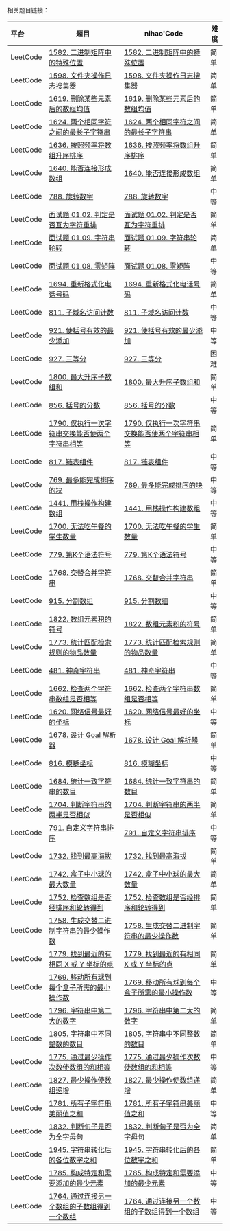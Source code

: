 相关题目链接：

| 平台     | 题目                                                         | nihao'Code                                                   | 难度 |
| :------- | ------------------------------------------------------------ | ------------------------------------------------------------ | ---- |
| LeetCode | [1582. 二进制矩阵中的特殊位置](https://leetcode.cn/problems/special-positions-in-a-binary-matrix/) | [1582. 二进制矩阵中的特殊位置](https://github.com/xuhaodong1/nihao_algorithmNotes/blob/827be918ad92135a5dc85ffb99a06d2d1b31b6db/LeetCode/Simulation.swift#L13-L31) | 简单 |
| LeetCode | [1598. 文件夹操作日志搜集器](https://leetcode.cn/problems/crawler-log-folder/) | [1598. 文件夹操作日志搜集器](https://github.com/xuhaodong1/nihao_algorithm_notes/blob/4b362db95497695352010d8bd77d0b9b5d6942cf/LeetCode/Simulation.swift#L33-L44) | 简单 |
| LeetCode | [1619. 删除某些元素后的数组均值](https://leetcode.cn/problems/mean-of-array-after-removing-some-elements/) | [1619. 删除某些元素后的数组均值](https://github.com/xuhaodong1/nihao_algorithm_notes/blob/49658e84687fa86ab659027772c5127ee2e94ed5/LeetCode/Simulation.swift#L46-L50) | 简单 |
| LeetCode | [1624. 两个相同字符之间的最长子字符串](https://leetcode.cn/problems/largest-substring-between-two-equal-characters/) | [1624. 两个相同字符之间的最长子字符串](https://github.com/xuhaodong1/nihao_algorithm_notes/blob/bb2fc9e8f444de3249a30c9daf2b45d98edf450e/LeetCode/Simulation.swift#L52-L63) | 简单 |
| LeetCode | [1636. 按照频率将数组升序排序](https://leetcode.cn/problems/sort-array-by-increasing-frequency/) | [1636. 按照频率将数组升序排序](https://github.com/xuhaodong1/nihao_algorithm_notes/blob/1bdcfb11ae2924c3c1fe4f1ff0f3a4726b03a37b/LeetCode/Simulation.swift#L65-L70) | 简单 |
| LeetCode | [1640. 能否连接形成数组](https://leetcode.cn/problems/check-array-formation-through-concatenation/) | [1640. 能否连接形成数组](https://github.com/xuhaodong1/nihao_algorithm_notes/blob/743914310e7ae7da4bb6110bde8c481f735df058/LeetCode/Simulation.swift#L72-L85) | 简单 |
| LeetCode | [788. 旋转数字](https://leetcode.cn/problems/rotated-digits/) | [788. 旋转数字](https://github.com/xuhaodong1/nihao_algorithm_notes/blob/688b6aa2fb417867a73483871907c25e8cc00513/LeetCode/Simulation.swift#L87-L102) | 中等 |
| LeetCode | [面试题 01.02. 判定是否互为字符重排](https://leetcode.cn/problems/check-permutation-lcci/) | [面试题 01.02. 判定是否互为字符重排](https://github.com/xuhaodong1/nihao_algorithm_notes/blob/a9540e3e217ba32ca489b24dc5505a3df865dd8b/LeetCode/Simulation.swift#L104-L111) | 简单 |
| LeetCode | [面试题 01.09. 字符串轮转](https://leetcode.cn/problems/string-rotation-lcci/) | [面试题 01.09. 字符串轮转](https://github.com/xuhaodong1/nihao_algorithm_notes/blob/a06bd132f64b3a7462a8c9a52e6daf8761e9a308/LeetCode/Simulation.swift#L113-L118) | 简单 |
| LeetCode | [面试题 01.08. 零矩阵](https://leetcode.cn/problems/zero-matrix-lcci/) | [面试题 01.08. 零矩阵](https://github.com/xuhaodong1/nihao_algorithm_notes/blob/081e889da8d716ce33394cfd90d38322214d05b7/LeetCode/Simulation.swift#L120-L137) | 中等 |
| LeetCode | [1694. 重新格式化电话号码](https://leetcode.cn/problems/reformat-phone-number/) | [1694. 重新格式化电话号码](https://github.com/xuhaodong1/nihao_algorithm_notes/blob/1a4df47b5cb86a0faebd19a160909edb8e1cb09c/LeetCode/Simulation.swift#L139-L160) | 简单 |
| LeetCode | [811. 子域名访问计数](https://leetcode.cn/problems/subdomain-visit-count/) | [811. 子域名访问计数](https://github.com/xuhaodong1/nihao_algorithm_notes/blob/e7f8922ccd9610c81aa06b82831c124dd6384248/LeetCode/Simulation.swift#L171-L185) | 中等 |
| LeetCode | [921. 使括号有效的最少添加](https://leetcode.cn/problems/minimum-add-to-make-parentheses-valid/) | [921. 使括号有效的最少添加](https://github.com/xuhaodong1/nihao_algorithm_notes/blob/e7f8922ccd9610c81aa06b82831c124dd6384248/LeetCode/Simulation.swift#L187-L198) | 中等 |
| LeetCode | [927. 三等分](https://leetcode.cn/problems/three-equal-parts/) | [927. 三等分](https://github.com/xuhaodong1/nihao_algorithm_notes/blob/8bcfabf31550b1af415ba318c249bab675108720/LeetCode/Simulation.swift#L200-L217) | 困难 |
| LeetCode | [1800. 最大升序子数组和](https://leetcode.cn/problems/maximum-ascending-subarray-sum/) | [1800. 最大升序子数组和](https://github.com/xuhaodong1/nihao_algorithm_notes/blob/90b94b01dd07342282f1d056ac0d8199fd3e4ca3/LeetCode/Simulation.swift#L219-L229) | 简单 |
| LeetCode | [856. 括号的分数](https://leetcode.cn/problems/score-of-parentheses/) | [856. 括号的分数](https://github.com/xuhaodong1/nihao_algorithm_notes/blob/f2987dd537cacb94a1677935bcb97d8d1bd841d5/LeetCode/Simulation.swift#L231-L243) | 中等 |
| LeetCode | [1790. 仅执行一次字符串交换能否使两个字符串相等](https://leetcode.cn/problems/check-if-one-string-swap-can-make-strings-equal/) | [1790. 仅执行一次字符串交换能否使两个字符串相等](https://github.com/xuhaodong1/nihao_algorithm_notes/blob/8bfe29bd303ee4ecd7706aac67a39b901f1e1087/LeetCode/Simulation.swift#L245-L258) | 简单 |
| LeetCode | [817. 链表组件](https://leetcode.cn/problems/linked-list-components/) | [817. 链表组件](https://github.com/xuhaodong1/nihao_algorithm_notes/blob/78a9f1ddb7ab26701f802ab9b1340ca17e78d71d/LeetCode/Simulation.swift#L260-L275) | 中等 |
| LeetCode | [769. 最多能完成排序的块](https://leetcode.cn/problems/max-chunks-to-make-sorted/) | [769. 最多能完成排序的块](https://github.com/xuhaodong1/nihao_algorithm_notes/blob/ecb9bacbfe6d02fefe808185faaa715b338ffeb9/LeetCode/Simulation.swift#L277-L286) | 中等 |
| LeetCode | [1441. 用栈操作构建数组](https://leetcode.cn/problems/build-an-array-with-stack-operations/) | [1441. 用栈操作构建数组](https://github.com/xuhaodong1/nihao_algorithm_notes/blob/44a8cf5ada565924bf8208f2559058509c692ad9/LeetCode/Simulation.swift#L288-L304) | 中等 |
| LeetCode | [1700. 无法吃午餐的学生数量](https://leetcode.cn/problems/number-of-students-unable-to-eat-lunch/) | [1700. 无法吃午餐的学生数量](https://github.com/xuhaodong1/nihao_algorithm_notes/blob/2dfc1199713812cf467307820b2d8d8349d9217c/LeetCode/Simulation.swift#L307-L322) | 简单 |
| LeetCode | [779. 第K个语法符号](https://leetcode.cn/problems/k-th-symbol-in-grammar/) | [779. 第K个语法符号](https://github.com/xuhaodong1/nihao_algorithm_notes/blob/561b257d9cfb7bca16ad085c6082a7847758c702/LeetCode/Simulation.swift#L324-L329) | 中等 |
| LeetCode | [1768. 交替合并字符串](https://leetcode.cn/problems/merge-strings-alternately/) | [1768. 交替合并字符串](https://github.com/xuhaodong1/nihao_algorithm_notes/blob/058c9cbda01fbe08dcd1625ee54bf9ef7f935b7f/LeetCode/Simulation.swift#L330-L341) | 简单 |
| LeetCode | [915. 分割数组](https://leetcode.cn/problems/partition-array-into-disjoint-intervals/) | [915. 分割数组](https://github.com/xuhaodong1/nihao_algorithm_notes/blob/ac7823912292fb05755c960cef0350db2f21908d/LeetCode/Simulation.swift#L343-L357) | 中等 |
| LeetCode | [1822. 数组元素积的符号](https://leetcode.cn/problems/sign-of-the-product-of-an-array/) | [1822. 数组元素积的符号](https://github.com/xuhaodong1/nihao_algorithm_notes/blob/d7c043e1a4bc362a983c36af951ae0384b4257c0/LeetCode/Simulation.swift#L359-L367) | 简单 |
| LeetCode | [1773. 统计匹配检索规则的物品数量](https://leetcode.cn/problems/count-items-matching-a-rule/) | [1773. 统计匹配检索规则的物品数量](https://github.com/xuhaodong1/nihao_algorithm_notes/blob/d0062c90250bcfd6c9adfc1784972cd78c8d6b63/LeetCode/Simulation.swift#L343-L352) | 简单 |
| LeetCode | [481. 神奇字符串](https://leetcode.cn/problems/magical-string/) | [481. 神奇字符串](https://leetcode.cn/problems/magical-string/) | 中等 |
| LeetCode | [1662. 检查两个字符串数组是否相等](https://leetcode.cn/problems/check-if-two-string-arrays-are-equivalent/) | [1662. 检查两个字符串数组是否相等](https://github.com/xuhaodong1/nihao_algorithm_notes/blob/9ad68e212bf32b6a3dd81274506fa62951cc0f7b/LeetCode/Simulation.swift#L380-L383) | 简单 |
| LeetCode | [1620. 网络信号最好的坐标](https://leetcode.cn/problems/coordinate-with-maximum-network-quality/) | [1620. 网络信号最好的坐标](https://github.com/xuhaodong1/nihao_algorithm_notes/blob/67707e90a3cafa0e8207cbccbaf7b102947b7fde/LeetCode/Simulation.swift#L385-L415) | 中等 |
| LeetCode | [1678. 设计 Goal 解析器](https://leetcode.cn/problems/goal-parser-interpretation/description/) | [1678. 设计 Goal 解析器](https://github.com/xuhaodong1/nihao_algorithm_notes/blob/6fe08b65bf7556571d7c5c8c96d71401a8ce0121/LeetCode/Simulation.swift#L417-L434) | 简单 |
| LeetCode | [816. 模糊坐标](https://leetcode.cn/problems/ambiguous-coordinates/description/) | [816. 模糊坐标](https://github.com/xuhaodong1/nihao_algorithm_notes/blob/bf43584266aa2a77994c2d2e48461d13c9f214bb/LeetCode/Simulation.swift#L436-L462) | 中等 |
| LeetCode | [1684. 统计一致字符串的数目](https://leetcode.cn/problems/count-the-number-of-consistent-strings/) | [1684. 统计一致字符串的数目](https://github.com/xuhaodong1/nihao_algorithm_notes/blob/dc2224d3d0fb74725c80414c5637a7c9b6f70f66/LeetCode/Simulation.swift#L464-L468) | 简单 |
| LeetCode | [1704. 判断字符串的两半是否相似](https://leetcode.cn/problems/determine-if-string-halves-are-alike/description/) | [1704. 判断字符串的两半是否相似](https://github.com/xuhaodong1/nihao_algorithm_notes/blob/68cd645539f73d3df5ddfea940a1f396dcbe0c49/LeetCode/Simulation.swift#L470-L476) | 简单 |
| LeetCode | [791. 自定义字符串排序](https://leetcode.cn/problems/custom-sort-string/description/) | [791. 自定义字符串排序](https://github.com/xuhaodong1/nihao_algorithm_notes/blob/72c687b19b563c56943da49f2472249c106bbc17/LeetCode/Simulation.swift#L478-L486) | 中等 |
| LeetCode | [1732. 找到最高海拔](https://leetcode.cn/problems/find-the-highest-altitude/) | [1732. 找到最高海拔](https://github.com/xuhaodong1/nihao_algorithm_notes/blob/1841e7b0e1c6525d8840611a8983f06610649d08/LeetCode/Simulation.swift#L488-L496) | 简单 |
| LeetCode | [1742. 盒子中小球的最大数量](https://leetcode.cn/problems/maximum-number-of-balls-in-a-box/) | [1742. 盒子中小球的最大数量](https://github.com/xuhaodong1/nihao_algorithm_notes/blob/8f89c98af08b51430f3330ebdc758d9c7a46025f/LeetCode/Simulation.swift#L498-L511) | 简单 |
| LeetCode | [1752. 检查数组是否经排序和轮转得到](https://leetcode.cn/problems/check-if-array-is-sorted-and-rotated/description/) | [1752. 检查数组是否经排序和轮转得到](https://github.com/xuhaodong1/nihao_algorithm_notes/blob/402849432abc66f23fba2b129bc5b7b2bd790af9/LeetCode/Simulation.swift#L513-L518) | 简单 |
| LeetCode | [1758. 生成交替二进制字符串的最少操作数](https://leetcode.cn/problems/minimum-changes-to-make-alternating-binary-string/) | [1758. 生成交替二进制字符串的最少操作数](https://github.com/xuhaodong1/nihao_algorithm_notes/blob/1c6c47ff403204eef63e96a9638369a98b56ebcd/LeetCode/Simulation.swift#L520-L528) | 简单 |
| LeetCode | [1779. 找到最近的有相同 X 或 Y 坐标的点](https://leetcode.cn/problems/find-nearest-point-that-has-the-same-x-or-y-coordinate/description/) | [1779. 找到最近的有相同 X 或 Y 坐标的点](https://github.com/xuhaodong1/nihao_algorithm_notes/blob/4f5b96da867609442f00a6a00b26f3708bf0b84d/LeetCode/Simulation.swift#L530-L541) | 简单 |
| LeetCode | [1769. 移动所有球到每个盒子所需的最小操作数](https://leetcode.cn/problems/minimum-number-of-operations-to-move-all-balls-to-each-box/) | [1769. 移动所有球到每个盒子所需的最小操作数](https://github.com/xuhaodong1/nihao_algorithm_notes/blob/75680dbb10620b2e6100ef7cc343814145ceb051/LeetCode/Simulation.swift#L543-L562) | 中等 |
| LeetCode | [1796. 字符串中第二大的数字](https://leetcode.cn/problems/second-largest-digit-in-a-string/description/) | [1796. 字符串中第二大的数字](https://github.com/xuhaodong1/nihao_algorithm_notes/blob/5820d65d02f1dab3361b78b58120ef24d994b234/LeetCode/Simulation.swift#L564-L576) | 简单 |
| LeetCode | [1805. 字符串中不同整数的数目](https://leetcode.cn/problems/number-of-different-integers-in-a-string/) | [1805. 字符串中不同整数的数目](https://github.com/xuhaodong1/nihao_algorithm_notes/blob/13fd3493d742afaad45d6fa32be4354820d63045/LeetCode/Simulation.swift#L578-L598) | 简单 |
| LeetCode | [1775. 通过最少操作次数使数组的和相等](https://leetcode.cn/problems/equal-sum-arrays-with-minimum-number-of-operations/description/) | [1775. 通过最少操作次数使数组的和相等](https://github.com/xuhaodong1/nihao_algorithm_notes/blob/37714a6c1d18f5a05f6e9f5eeda1f96013409c2e/LeetCode/Simulation.swift#L600-L622) | 中等 |
| LeetCode | [1827. 最少操作使数组递增](https://leetcode.cn/problems/minimum-operations-to-make-the-array-increasing/) | [1827. 最少操作使数组递增](https://github.com/xuhaodong1/nihao_algorithm_notes/blob/8496d76e19710222341c631f9b1966108d5c2571/LeetCode/Simulation.swift#L624-L631) | 简单 |
| LeetCode | [1781. 所有子字符串美丽值之和](https://leetcode.cn/problems/sum-of-beauty-of-all-substrings/description/) | [1781. 所有子字符串美丽值之和](https://github.com/xuhaodong1/nihao_algorithm_notes/blob/ab6daf3c1a2b345753e813c81a5c6c9bf6a0c63c/LeetCode/Simulation.swift#L633-L651) | 中等 |
| LeetCode | [1832. 判断句子是否为全字母句](https://leetcode.cn/problems/check-if-the-sentence-is-pangram/) | [1832. 判断句子是否为全字母句](https://github.com/xuhaodong1/nihao_algorithm_notes/blob/b0063d656dbcedaf71a6f88056bee232db882e6f/LeetCode/Simulation.swift#L653-L659) | 简单 |
| LeetCode | [1945. 字符串转化后的各位数字之和](https://leetcode.cn/problems/sum-of-digits-of-string-after-convert/) | [1945. 字符串转化后的各位数字之和](https://github.com/xuhaodong1/nihao_algorithm_notes/blob/88dc4620d2c068081ace09e14d6a239351cd4452/LeetCode/Simulation.swift#L661-L669) | 简单 |
| LeetCode | [1785. 构成特定和需要添加的最少元素](https://leetcode.cn/problems/minimum-elements-to-add-to-form-a-given-sum/description/) | [1785. 构成特定和需要添加的最少元素](https://github.com/xuhaodong1/nihao_algorithm_notes/blob/121b99f57bbbf188bcb3c72ce208a62600900614/LeetCode/Simulation.swift#L671-L674) | 中等 |
| LeetCode | [1764. 通过连接另一个数组的子数组得到一个数组](https://leetcode.cn/problems/form-array-by-concatenating-subarrays-of-another-array/) | [1764. 通过连接另一个数组的子数组得到一个数组](https://github.com/xuhaodong1/nihao_algorithm_notes/blob/3f4f62071719a782a142b5c48be15e84f8954829/LeetCode/Simulation.swift#L676-L695) | 中等 |

